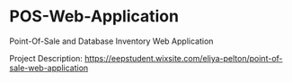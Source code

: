 # POS-Web-Application
Point-Of-Sale and Database Inventory Web Application

Project Description: https://eepstudent.wixsite.com/eliya-pelton/point-of-sale-web-application
